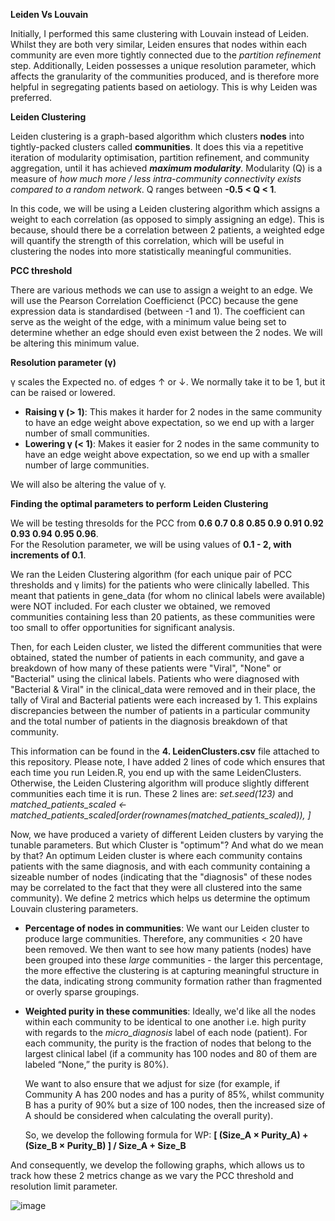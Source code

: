 **Leiden Vs Louvain**

Initially, I performed this same clustering with Louvain instead of Leiden. Whilst they are both very similar, Leiden ensures that nodes within each community are even more tightly connected due to the _partition refinement_ step. Additionally, Leiden possesses a unique resolution parameter, which affects the granularity of the communities produced, and is therefore more helpful in segregating patients based on aetiology. This is why Leiden was preferred.

**Leiden Clustering**

Leiden clustering is a graph-based algorithm which clusters **nodes** into tightly-packed clusters called **communities**.
It does this via a repetitive iteration of modularity optimisation, partition refinement, and community aggregation, until it has achieved _**maximum modularity**_. Modularity (Q) is a measure of _how much more / less intra-community connectivity exists compared to a random network_. Q ranges between **-0.5 < Q < 1**.

In this code, we will be using a Leiden clustering algorithm which assigns a weight to each correlation (as opposed
to simply assigning an edge). This is because, should there be a correlation between 2 patients, a weighted edge
will quantify the strength of this correlation, which will be useful in clustering the nodes into more statistically
meaningful communities. 


**PCC threshold**

There are various methods we can use to assign a weight to an edge. We will use the Pearson Correlation Coefficienct (PCC)
because the gene expression data is standardised (between -1 and 1). The coefficient can serve as the weight of the edge, with a minimum value being set to determine whether an edge should even exist between the 2 nodes. We will be altering this minimum value. 

**Resolution parameter (γ)**

γ scales the Expected no. of edges ↑ or ↓. We normally take it to be 1, but it can be raised or lowered. 
- **Raising γ (> 1)**: This makes it harder for 2 nodes in the same community to have an edge weight above expectation, so we end up with a larger number of small communities.
- **Lowering γ (< 1)**: Makes it easier for 2 nodes in the same community to have an edge weight above expectation, so we end up with a smaller number of large communities.

We will also be altering the value of γ.

**Finding the optimal parameters to perform Leiden Clustering**

We will be testing thresolds for the PCC from **0.6 0.7 0.8 0.85 0.9 0.91 0.92 0.93 0.94 0.95 0.96**.  
For the Resolution parameter, we will be using values of **0.1 - 2, with increments of 0.1**.

We ran the Leiden Clustering algorithm (for each unique pair of PCC thresholds and γ limits) for the patients who were clinically labelled. This meant that patients in gene_data (for whom no clinical labels were available) were NOT included. For each cluster we obtained, we removed communities containing less than 20 patients, as these communities were too small to offer opportunities for significant analysis.

Then, for each Leiden cluster, we listed the different communities that were obtained, stated the number of patients in each community, and gave a breakdown of how many of these patients were "Viral", "None" or "Bacterial" using the clinical labels. Patients who were diagnosed with "Bacterial & Viral" in the clinical_data were removed and in their place, the tally of Viral and Bacterial patients were each increased by 1. This explains discrepancies between the number of patients in a particular community and the total number of patients in the diagnosis breakdown of that community.

This information can be found in the **4. LeidenClusters.csv** file attached to this repository. Please note, I have added 2
lines of code which ensures that each time you run Leiden.R, you end up with the same LeidenClusters. Otherwise, the Leiden Clustering algorithm will produce slightly different communities each time it is run. These 2 lines are:
_set.seed(123)_ and _matched_patients_scaled <- matched_patients_scaled[order(rownames(matched_patients_scaled)), ]_

Now, we have produced a variety of different Leiden clusters by varying the tunable parameters. But which Cluster
is "optimum"? And what do we mean by that? An optimum Leiden cluster is where each community contains patients with the same diagnosis, and with each community containing a sizeable number of nodes (indicating that the "diagnosis" of these nodes may be correlated to the fact that they were all clustered into the same community). We define 2 metrics which helps us determine the optimum Louvain clustering parameters.

- **Percentage of nodes in communities**: We want our Leiden cluster to produce large communities.
  Therefore, any communities < 20 have been removed. We then want to see how many patients (nodes) have
  been grouped into these _large_ communities - the larger this percentage, the more effective the clustering is
  at capturing meaningful structure in the data, indicating strong community formation rather than fragmented or
  overly sparse groupings.
  
- **Weighted purity in these communities**: Ideally, we'd like all the nodes within each community to be identical to one 
  another i.e. high purity with regards to the _micro_diagnosis_ label of each node (patient). For each community, the purity 
  is the fraction of nodes that belong to the largest clinical label (if a community has 100 nodes and 80 of them are labeled 
  “None,” the purity is 80%).

  We want to also ensure that we adjust for size (for example, if Community A has 200 nodes and has a purity of 85%,
  whilst community B has a purity of 90% but a size of 100 nodes, then the increased size of A should be considered when
  calculating the overall purity).

  So, we develop the following formula for WP: **[ (Size_A × Purity_A) + (Size_B × Purity_B) ] / Size_A + Size_B**

And consequently, we develop the following graphs, which allows us to track how these 2 metrics change as we vary the PCC threshold and resolution limit parameter.

![image](https://github.com/user-attachments/assets/ab4f78e9-020c-4984-8bec-d873e2a498ce)



